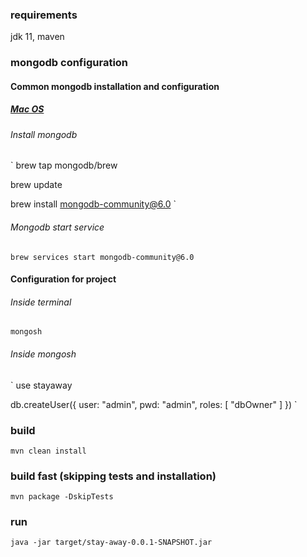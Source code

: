### requirements

jdk 11, maven

### mongodb configuration

#### Common mongodb installation and configuration

##### <a href="https://www.mongodb.com/docs/manual/tutorial/install-mongodb-on-os-x/">Mac OS</a>

###### Install mongodb

`
brew tap mongodb/brew

brew update

brew install mongodb-community@6.0
`
###### Mongodb start service

`
brew services start mongodb-community@6.0
`

#### Configuration for project

###### Inside terminal

`mongosh`

###### Inside mongosh

`
use stayaway

db.createUser({ user: "admin", pwd: "admin", roles: [ "dbOwner" ] })
`

### build

`mvn clean install`

### build fast (skipping tests and installation)

`mvn package -DskipTests`

### run

`java -jar target/stay-away-0.0.1-SNAPSHOT.jar`
